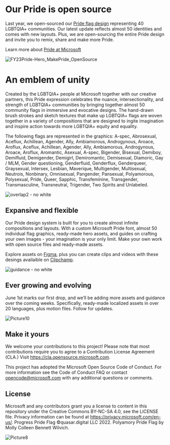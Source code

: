 # Our Pride is open source

Last year, we open-sourced our [Pride flag design](https://github.com/microsoft/Pride-flag) representing 40 LGBTQIA+ communities. Our latest update reflects almost 50 identities and comes with new layouts. Plus, we are open-sourcing the entire Pride design and invite you to remix, share and make more Pride.

Learn more about [Pride at Microsoft](https://unlocked.microsoft.com/pride/)

![FY23Pride-Hero_MakePride_OpenSource](https://github.com/microsoft/Pride/assets/113071293/9c5595fc-4e8b-4317-989a-bac74067ac17)

# An emblem of unity

Created by the LGBTQIA+ people at Microsoft together with our creative partners, this Pride expression celebrates the nuance, intersectionality, and strength of LGBTQIA+ communities by bringing together almost 50 community flags in immersive and evocative designs. The hand-drawn brush strokes and sketch textures that make up LGBTQIA+ flags are woven together in a variety of compositions that are designed to ingite imagination and inspire action towards more LGBTQIA+ equity and equality.

The following flags are represented in the graphics: A-spec, Abrosexual, Aceflux, Achillean, Agender, Ally, Ambiamorous, Androgynous, Aroace, Aroflux, Aceflux, Achillean, Agender, Ally, Ambiamorous, Androgynous, Aroace, Aroflux, Aromantic, Asexual, A-spec, Bigender, Bisexual, Demiboy, Demifluid, Demigender, Demigirl, Demiromantic, Demisexual, Diamoric, Gay / MLM, Gender questioning, Genderfluid, Genderflux, Genderqueer, Graysexual, Intersex, Lesbian, Maverique, Multigender, Multisexual, Neutrois, Nonbinary, Omnisexual, Pangender, Pansexual, Polyamorous, Polysexual, Pride, Queer, Sapphic, Transfeminine, Transgender, Transmasculine, Transneutral, Trigender, Two Spirits and Unlabeled.

![overlap2 - no white](https://github.com/microsoft/Pride/assets/113071293/288b6b9a-1144-46a1-99c7-1f1a52b3461f)

## Expansive and flexible
Our Pride design system is built for you to create almost infinite compositions and layouts. With a custom Microsoft Pride font, almost 50 individual flag graphics, ready-made hero assets, and guides on crafting your own images - your imagination is your only limit. Make your own work with open source files and ready-made assets. 

Explore assets on [Figma](https://www.figma.com/community/file/1158808367098375909), plus you can create clips and videos with these desings availaible on [Clipchamp](https://app.clipchamp.com/login).

![guidance - no white](https://github.com/microsoft/Pride/assets/113071293/c5ed1430-43e5-4d11-bf08-393e01d78aeb)

## Ever growing and evolving

June 1st marks our first drop, and we’ll be adding more assets and guidance over the coming weeks. Specifically, ready-made localized assets in over 20 languages, plus motion files. Follow for updates.

![Picture10](https://github.com/microsoft/Pride/assets/113071293/c598f777-5883-4493-8beb-e397e93d977d)


## Make it yours

We welcome your contributions to this project! Please note that most contributions require you to agree to a Contribution License Agreement (CLA.) Visit https://cla.opensource.microsoft.com.

This project has adopted the Microsoft Open Source Code of Conduct. For more information see the Code of Conduct FAQ or contact opencode@microsoft.com with any additional questions or comments.

## License

Microsoft and any contributors grant you a license to content in this repository under the Creative Commons BY-NC-SA 4.0, see the LICENSE file. Privacy information can be found at https://privacy.microsoft.com/en-us/. Progress Pride Flag ©quasar.digital LLC 2022. Polyamory Pride Flag by Molly Colleen Bennett Wilvich.

![Picture8](https://github.com/microsoft/Pride/assets/113071293/17eebc44-ef33-463a-a428-054fd8ceea0f)
